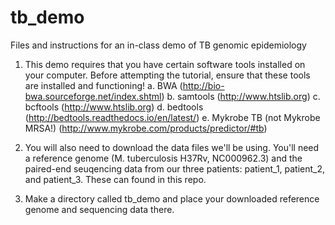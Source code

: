 # tb_demo
Files and instructions for an in-class demo of TB genomic epidemiology

1. This demo requires that you have certain software tools installed on your computer. Before attempting the tutorial, ensure that these tools are installed and functioning!
    a. BWA (http://bio-bwa.sourceforge.net/index.shtml)
    b. samtools (http://www.htslib.org)
    c. bcftools (http://www.htslib.org)
    d. bedtools (http://bedtools.readthedocs.io/en/latest/)
    e. Mykrobe TB (not Mykrobe MRSA!) (http://www.mykrobe.com/products/predictor/#tb)
    
2. You will also need to download the data files we'll be using. You'll need a reference genome (M. tuberculosis H37Rv, NC000962.3) and the paired-end seuqencing data from our three patients: patient_1, patient_2, and patient_3. These can found in this repo.

3. Make a directory called tb_demo and place your downloaded reference genome and sequencing data there.
